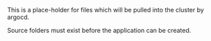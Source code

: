 

This is a place-holder for files which will be pulled into the cluster by argocd.

Source folders must exist before the application can be created.